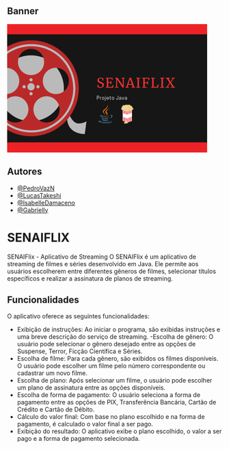 
## Banner

![App Screenshot](https://github.com/PedroVazN/SENAIFLIX/blob/main/SENAIFLIX.png?raw=true)


## Autores

- [@PedroVazN](https://github.com/PedroVazN)
- [@LucasTakeshi](https://github.com/luctakeshi)
- [@IsabelleDamaceno](https://www.github.com/gaybyzinha)
- [@Gabrielly](https://www.github.com/gaybyzinha)


# SENAIFLIX

SENAIFlix - Aplicativo de Streaming
O SENAIFlix é um aplicativo de streaming de filmes e séries desenvolvido em Java. Ele permite aos usuários escolherem entre diferentes gêneros de filmes, selecionar títulos específicos e realizar a assinatura de planos de streaming.


## Funcionalidades

O aplicativo oferece as seguintes funcionalidades:

- Exibição de instruções: Ao iniciar o programa, são exibidas instruções e uma breve descrição do serviço de streaming.
-Escolha de gênero: O usuário pode selecionar o gênero desejado entre as opções de Suspense, Terror, Ficção Científica e Séries.
- Escolha de filme: Para cada gênero, são exibidos os filmes disponíveis. O usuário pode escolher um filme pelo número correspondente ou cadastrar um novo filme.
- Escolha de plano: Após selecionar um filme, o usuário pode escolher um plano de assinatura entre as opções disponíveis.
- Escolha de forma de pagamento: O usuário seleciona a forma de pagamento entre as opções de PIX, Transferência Bancária, Cartão de Crédito e Cartão de Débito.
- Cálculo do valor final: Com base no plano escolhido e na forma de pagamento, é calculado o valor final a ser pago.
- Exibição do resultado: O aplicativo exibe o plano escolhido, o valor a ser pago e a forma de pagamento selecionada.
